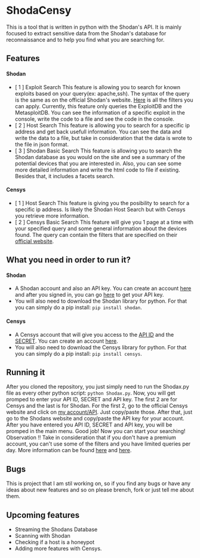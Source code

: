 # ShodaCensy

This is a tool that is written in python with the Shodan's API.
It is mainly focused to extract sensitive data from the Shodan's database for reconnaissance and to help you find what you are searching for.
## Features
#### Shodan
- [ 1 ] Exploit Search
This feature is allowing you to search for known exploits based on your query(ex: apache,ssh).
The syntax of the query is the same as on the official Shodan's website. [Here](https://developer.shodan.io/api) is all the filters you can apply.
Currently, this feature only queries the ExploitDB and the MetasploitDB.
You can see the information of a specific exploit in the console, write the code to a file and see the code in the console.
- [ 2 ] Host Search
This feature is allowing you to search for a specific ip address and get back usefull information.
You can see the data and write the data to a file, but take in consideration that the data is wrote to the file in json format.
- [ 3 ] Shodan Basic Search
This feature is allowing you to search the Shodan database as you would on the site and see a summary of the potential devices that you are interested in. Also, you can see some more detailed information and write the html code to file if existing.
Besides that, it includes a facets search.
#### Censys
- [ 1 ] Host Search
This feature is giving you the posibility to search for a specific ip address. Is likely the Shodan Host Search but with Censys you retrieve more information.
- [ 2 ] Censys Basic Search
This feature will give you 1 page at a time with your specified query and some general information about the devices found. The query can contain the filters that are specified on their [official website](https://www.censys.io/overview#examples).

## What you need in order to run it?
#### Shodan
- A Shodan account and also an API key. You can create an account [here](https://account.shodan.io/register) and after you signed in, you can go [here](https://account.shodan.io/?language=en) to get your API key.
- You will also need to download the Shodan library for python. For that you can simply do a pip install:  ```pip install shodan```.
#### Censys
- A Censys account that will give you access to the [API ID](https://censys.io/account/api) and the [SECRET](https://censys.io/account/api). You can create an account [here](https://censys.io/register).
- You will also need to download the Censys library for python. For that you can simply do a pip install:  ```pip install censys```.

## Running it
After you cloned the repository, you just simply need to run the Shodax.py file as every other python script: ```python Shodax.py```. Now, you will get promped to enter your API ID, SECRET and API key. The first 2 are for Censys and the last is for Shodan. For the first 2, go to the official Censys website and click on [my account/API](https://censys.io/account/api). Just copy/paste those. After that, just go to the Shodans website and copy/paste the API key for your account. After you have entered you API ID, SECRET and API key, you will be promped in the main menu. Good job! Now you can start your searching!
Observation !!
Take in consideration that if you don't have a premium account, you can't use some of the filters and you have limited queries per day. More information can be found [here](https://censys.io/account/billing) and [here](https://developer.shodan.io/billing/signup).

## Bugs
This is project that I am stil working on, so if you find any bugs or have any ideas about new features and so on please brench, fork or just tell me about them.

## Upcoming features
- Streaming the Shodans Database
- Scanning with Shodan
- Checking if a host is a honeypot
- Adding more features with Censys.
